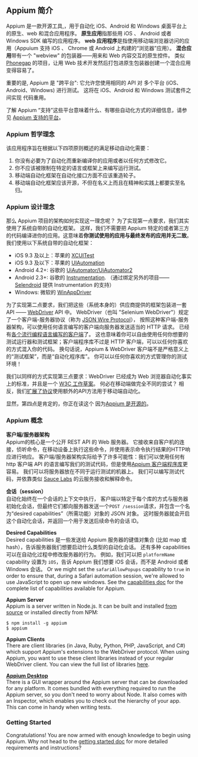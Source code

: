 ## Appium 简介

Appium 是一款开源工具,，用于自动化 iOS、Android 和 Windows 桌面平台上的原生、web 和混合应用程序。 **原生应用**指那些用 iOS 、 Android 或者 Windows SDK 编写的应用程序。 **web 应用程序**是指使用移动端浏览器访问的应用（Appuium 支持 iOS 、 Chrome 或 Android 上构建的“浏览器”应用）。 **混合应用**带有一个 "webview" 的包装器——用来和 Web 内容交互的原生控件。 类似 [Phonegap](http://phonegap.com/) 的项目，让用 Web 技术开发然后打包进原生包装器创建一个混合应用变得容易了。

重要的是, Appium 是 "跨平台": 它允许您使用相同的 API 对 多个平台 (iOS、Android、Windows) 进行测试。 这将在 iOS、Android 和 Windows 测试套件之间实现 代码重用。

了解 Appium “支持”这些平台意味着什么、有哪些自动化方式的详细信息，请参见 [Appium 支持的平台](/docs/en/about-appium/platform-support.md)。

### Appium 哲学理念

该应用程序旨在根据以下四项原则概述的满足移动自动化需要：

1. 你没有必要为了自动化而重新编译你的应用或者以任何方式修改它。
2. 你不应该被限制在特定的语言或框架上来编写运行测试。
3. 移动端自动化框架在自动化接口方面不应该重造轮子。
4. 移动端自动化框架应该开源，不但在名义上而且在精神和实践上都要实至名归。

### Appium 设计理念

那么 Appium 项目的架构如何实现这一理念呢？ 为了实现第一点要求，我们其实使用了系统自带的自动化框架。 这样，我们不需要把 Appium 特定的或者第三方的代码编译进你的应用。这意味着**你测试使用的应用与最终发布的应用并无二致**。 我们使用以下系统自带的自动化框架：

* iOS 9.3 及以上：苹果的 [XCUITest](https://developer.apple.com/reference/xctest)
* iOS 9.3 及以下：苹果的 [UIAutomation](https://developer.apple.com/library/ios/documentation/DeveloperTools/Reference/UIAutomationRef/)
* Android 4.2+: 谷歌的 [UiAutomator/UiAutomator2](http://developer.android.com/tools/help/uiautomator/index.html)
* Android 2.3+: 谷歌的 [Instrumentation](http://developer.android.com/reference/android/app/Instrumentation.html). （通过绑定另外的项目—— [Selendroid](http://selendroid.io) 提供 Instrumentation 的支持）
* Windows: 微软的 [WinAppDriver](http://github.com/microsoft/winappdriver)

为了实现第二点要求，我们把这些（系统本身的）供应商提供的框架包装进一套 API —— [WebDriver](http://docs.seleniumhq.org/projects/webdriver/) API 中。 WebDriver（也叫 "Selenium WebDriver"）规定了一个客户端-服务器协议（称为 [JSON Wire Protocol](https://w3c.github.io/webdriver/webdriver-spec.html)）， 按照这种客户端-服务器架构，可以使用任何语言编写的客户端向服务器发送适当的 HTTP 请求。 已经有[各个流行编程语言编写的客户端](http://appium.io/downloads)了。 这也意味着你可以自由使用任何你想要的测试运行器和测试框架；客户端程序库不过是 HTTP 客户端，可以以任何你喜欢的方式混入你的代码。 换句话说，Appium & WebDriver 客户端不是严格意义上的“测试框架”，而是“自动化程序库”。 你可以以任何你喜欢的方式管理你的测试环境！

我们以同样的方式实现第三点要求：WebDriver 已经成为 Web 浏览器自动化事实上的标准，并且是一个 [W3C 工作草案](https://dvcs.w3.org/hg/webdriver/raw-file/tip/webdriver-spec.html)。 何必在移动端做完全不同的尝试？ 相反，我们[扩展了协议](https://github.com/SeleniumHQ/mobile-spec/blob/master/spec-draft.md)使用额外的API方法用于移动端自动化。

显然，第四点是肯定的，你正在读这个 因为[Appium 是开源的](https://github.com/appium/appium)。

### Appium 概念

**客户端/服务器架构**  
Appium的核心是一个公开 REST API 的 Web 服务器。 它接收来自客户机的连接，侦听命令，在移动设备上执行这些命令，并使用表示命令执行结果的HTTP响应进行响应。 客户端/服务器架构实际给予了许多可能性：我们可以使用任何有 http 客户端 API 的语言编写我们的测试代码，但是使用[Appium 客户端程序库](http://appium.io/downloads)更容易。 我们可以将服务器放在不同于运行测试的机器上。 我们可以编写测试代码，并依靠类似 [Sauce Labs](https://saucelabs.com/mobile) 的云服务接收和解释命令。

**会话（session）**  
自动化始终在一个会话的上下文中执行， 客户端以特定于每个库的方式与服务器初始化会话，但最终它们都向服务器发送一个`POST /session`请求，并包含一个名为“desired capabilities”（所需功能）对象的 JSON 对象。 这时服务器就会开启这个自动化会话，并返回一个用于发送后续命令的会话 ID。

**Desired Capabilities**  
Desired capabilities 是一些发送给 Appium 服务器的键值对集合 (比如 map 或 hash），告诉服务器我们想要启动什么类型的自动化会话。 还有多种 capabilities 可以在自动化过程中修改服务器的行为。 例如，我们可以把 `platformName` capability 设置为 `iOS`，告诉 Appium 我们想要 iOS 会话，而不是 Android 或者 Windows 会话。 Or we might set the `safariAllowPopups` capability to `true` in order to ensure that, during a Safari automation session, we're allowed to use JavaScript to open up new windows. See the [capabilities doc](/docs/en/writing-running-appium/caps.md) for the complete list of capabilities available for Appium.

**Appium Server**  
Appium is a server written in Node.js. It can be built and installed [from source](/docs/en/contributing-to-appium/appium-from-source.md) or installed directly from NPM:

    $ npm install -g appium
    $ appium
    

**Appium Clients**  
There are client libraries (in Java, Ruby, Python, PHP, JavaScript, and C#) which support Appium's extensions to the WebDriver protocol. When using Appium, you want to use these client libraries instead of your regular WebDriver client. You can view the full list of libraries [here](/docs/en/about-appium/appium-clients.md).

**[Appium Desktop](https://github.com/appium/appium-desktop)**  
There is a GUI wrapper around the Appium server that can be downloaded for any platform. It comes bundled with everything required to run the Appium server, so you don't need to worry about Node. It also comes with an Inspector, which enables you to check out the hierarchy of your app. This can come in handy when writing tests.

### Getting Started

Congratulations! You are now armed with enough knowledge to begin using Appium. Why not head to the [getting started doc](/docs/en/about-appium/getting-started.md) for more detailed requirements and instructions?